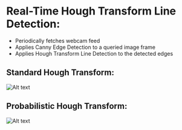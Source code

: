 Real-Time Hough Transform Line Detection:
========================================

-   Periodically fetches webcam feed
-   Applies Canny Edge Detection to a queried image frame
-   Applies Hough Transform Line Detection to the detected edges

Standard Hough Transform:
------------------------
![Alt text](https://github.com/pranav-srinivas-kumar/Projects/blob/master/C++/OpenCV/Line-Detector/screenshots/Standard-Hough-Transform.png?raw=true "Standard Hough Transform")


Probabilistic Hough Transform:
-----------------------------
![Alt text](https://github.com/pranav-srinivas-kumar/Projects/blob/master/C++/OpenCV/Line-Detector/screenshots/Probabilistic-Hough-Transform.png?raw=true "Probabilistic Hough Transform")

